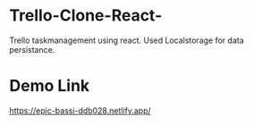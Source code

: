 # Trello-Clone-React-
Trello taskmanagement using react.
Used Localstorage for data persistance.  

# Demo Link 
https://epic-bassi-ddb028.netlify.app/
